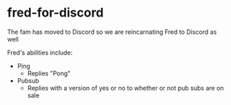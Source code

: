 # fred-for-discord

The fam has moved to Discord so we are reincarnating Fred to Discord as well

Fred's abilities include:
* Ping
  * Replies "Pong"
* Pubsub
  * Replies with a version of yes or no to whether or not pub subs are on sale
